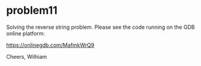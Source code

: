 # problem11
Solving the reverse string problem. Please see the code running on the GDB online platform:

https://onlinegdb.com/MafmkWrQ9

Cheers,
Wilhiam



